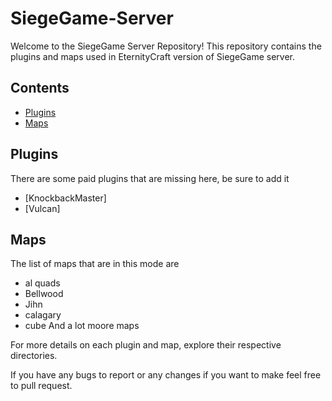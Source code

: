 # SiegeGame-Server
Welcome to the SiegeGame Server Repository! This repository contains the plugins and maps used in EternityCraft version of SiegeGame server.

## Contents

- [Plugins](#plugins)
- [Maps](#maps)

## Plugins
There are some paid plugins that are missing here, be sure to add it
- [KnockbackMaster]
- [Vulcan]

## Maps
The list of maps that are in this mode are
- al quads
- Bellwood
- Jihn
- calagary
- cube
And a lot moore maps

For more details on each plugin and map, explore their respective directories.

If you have any bugs to report or any changes if you want to make feel free to pull request.
